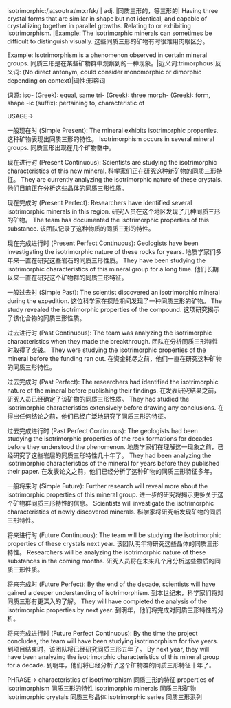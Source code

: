 isotrimorphic:/ˌaɪsoʊtraɪˈmɔːrfɪk/ | adj. |同质三形的，等三形的| Having three crystal forms that are similar in shape but not identical, and capable of crystallizing together in parallel growths.  Relating to or exhibiting isotrimorphism. |Example: The isotrimorphic minerals can sometimes be difficult to distinguish visually. 这些同质三形的矿物有时很难用肉眼区分。

Example:  Isotrimorphism is a phenomenon observed in certain mineral groups. 同质三形是在某些矿物群中观察到的一种现象。|近义词:trimorphous|反义词: (No direct antonym, could consider monomorphic or dimorphic depending on context)|词性:形容词

词源:
iso- (Greek): equal, same
tri- (Greek): three
morph- (Greek): form, shape
-ic (suffix): pertaining to, characteristic of


USAGE->

一般现在时 (Simple Present):
The mineral exhibits isotrimorphic properties.  这种矿物表现出同质三形的特性。
Isotrimorphism occurs in several mineral groups. 同质三形出现在几个矿物群中。

现在进行时 (Present Continuous):
Scientists are studying the isotrimorphic characteristics of this new mineral. 科学家们正在研究这种新矿物的同质三形特征。
They are currently analyzing the isotrimorphic nature of these crystals.  他们目前正在分析这些晶体的同质三形性质。


现在完成时 (Present Perfect):
Researchers have identified several isotrimorphic minerals in this region. 研究人员在这个地区发现了几种同质三形的矿物。
The team has documented the isotrimorphic properties of this substance.  该团队记录了这种物质的同质三形的特性。

现在完成进行时 (Present Perfect Continuous):
Geologists have been investigating the isotrimorphic nature of these rocks for years.  地质学家们多年来一直在研究这些岩石的同质三形性质。
They have been studying the isotrimorphic characteristics of this mineral group for a long time.  他们长期以来一直在研究这个矿物群的同质三形特征。


一般过去时 (Simple Past):
The scientist discovered an isotrimorphic mineral during the expedition.  这位科学家在探险期间发现了一种同质三形的矿物。
The study revealed the isotrimorphic properties of the compound. 这项研究揭示了该化合物的同质三形性质。

过去进行时 (Past Continuous):
The team was analyzing the isotrimorphic characteristics when they made the breakthrough.  团队在分析同质三形特性时取得了突破。
They were studying the isotrimorphic properties of the mineral before the funding ran out.  在资金耗尽之前，他们一直在研究这种矿物的同质三形特性。


过去完成时 (Past Perfect):
The researchers had identified the isotrimorphic nature of the mineral before publishing their findings. 在发表研究结果之前，研究人员已经确定了该矿物的同质三形性质。
They had studied the isotrimorphic characteristics extensively before drawing any conclusions.  在得出任何结论之前，他们已经广泛地研究了同质三形的特征。


过去完成进行时 (Past Perfect Continuous):
The geologists had been studying the isotrimorphic properties of the rock formations for decades before they understood the phenomenon. 地质学家们在理解这一现象之前，已经研究了这些岩层的同质三形特性几十年了。
They had been analyzing the isotrimorphic characteristics of the mineral for years before they published their paper. 在发表论文之前，他们已经分析了这种矿物的同质三形特征多年。


一般将来时 (Simple Future):
Further research will reveal more about the isotrimorphic properties of this mineral group.  进一步的研究将揭示更多关于这个矿物群同质三形特性的信息。
Scientists will investigate the isotrimorphic characteristics of newly discovered minerals. 科学家将研究新发现矿物的同质三形特性。


将来进行时 (Future Continuous):
The team will be studying the isotrimorphic properties of these crystals next year.  该团队明年将研究这些晶体的同质三形特性。
Researchers will be analyzing the isotrimorphic nature of these substances in the coming months. 研究人员将在未来几个月分析这些物质的同质三形性质。


将来完成时 (Future Perfect):
By the end of the decade, scientists will have gained a deeper understanding of isotrimorphism.  到本世纪末，科学家们将对同质三形有更深入的了解。
They will have completed the analysis of the isotrimorphic properties by next year.  到明年，他们将完成对同质三形特性的分析。


将来完成进行时 (Future Perfect Continuous):
By the time the project concludes, the team will have been studying isotrimorphism for five years.  到项目结束时，该团队将已经研究同质三形五年了。
By next year, they will have been analyzing the isotrimorphic characteristics of this mineral group for a decade. 到明年，他们将已经分析了这个矿物群的同质三形特征十年了。


PHRASE->
characteristics of isotrimorphism  同质三形的特征
properties of isotrimorphism 同质三形的特性
isotrimorphic minerals 同质三形矿物
isotrimorphic crystals 同质三形晶体
isotrimorphic series  同质三形系列
